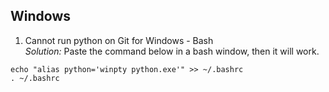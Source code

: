 ## Windows

1. Cannot run python on Git for Windows - Bash  
*Solution:* Paste the command below in a bash window, then it will work.  
```
echo "alias python='winpty python.exe'" >> ~/.bashrc
. ~/.bashrc
```
